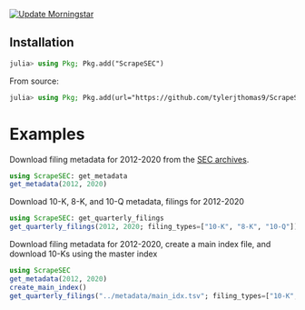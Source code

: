 [![Update Morningstar](https://github.com/tylerjthomas9/ScrapeFinData/actions/workflows/morningstar.yml/badge.svg)](https://github.com/tylerjthomas9/ScrapeFinData/actions/workflows/morningstar.yml)

## Installation

```julia
julia> using Pkg; Pkg.add("ScrapeSEC")
```

From source:
```julia
julia> using Pkg; Pkg.add(url="https://github.com/tylerjthomas9/ScrapeSEC.jl/")
```

# Examples

Download filing metadata for 2012-2020 from the [SEC archives](https://www.sec.gov/Archives/).

```julia
using ScrapeSEC: get_metadata
get_metadata(2012, 2020)
```

Download 10-K, 8-K, and 10-Q metadata, filings for 2012-2020

```julia
using ScrapeSEC: get_quarterly_filings
get_quarterly_filings(2012, 2020; filing_types=["10-K", "8-K", "10-Q"])
```


Download filing metadata for 2012-2020, create a main index file, and download 10-Ks using the master index
```julia
using ScrapeSEC
get_metadata(2012, 2020)
create_main_index()
get_quarterly_filings("../metadata/main_idx.tsv"; filing_types=["10-K", ])
```
